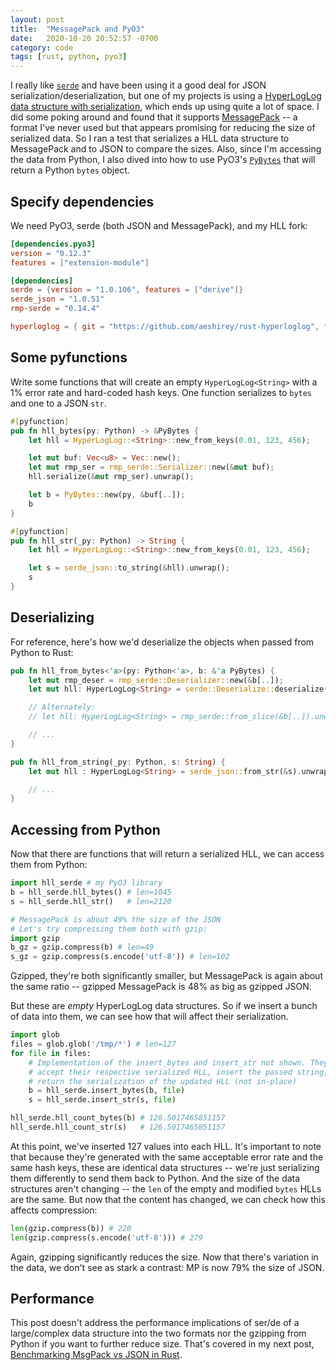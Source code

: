 ```yaml
---
layout: post
title:  "MessagePack and PyO3"
date:   2020-10-20 20:52:57 -0700
category: code
tags: [rust, python, pyo3]
---
```


I really like [`serde`](https://serde.rs/) and have been using it a good deal for JSON serialization/deserialization, but one of my projects is using a [HyperLogLog data structure with serialization](https://github.com/aeshirey/rust-hyperloglog/), which ends up using quite a lot of space. I did some poking around and found that it supports [MessagePack](https://msgpack.org/) -- a format I've never used but that appears promising for reducing the size of serialized data. So I ran a test that serializes a HLL data structure to MessagePack and to JSON to compare the sizes. Also, since I'm accessing the data from Python, I also dived into how to use PyO3's [`PyBytes`](https://github.com/PyO3/pyo3/blob/151af7a0b702febed4cd34669a0401942a413f83/src/types/bytes.rs#L18) that will return a Python `bytes` object.


## Specify dependencies
We need PyO3, serde (both JSON and MessagePack), and my HLL fork:

```toml
[dependencies.pyo3]
version = "0.12.3"
features = ["extension-module"]

[dependencies]
serde = {version = "1.0.106", features = ["derive"]}
serde_json = "1.0.51"
rmp-serde = "0.14.4"

hyperloglog = { git = "https://github.com/aeshirey/rust-hyperloglog", features = ["with_serde"] }
```

## Some pyfunctions
Write some functions that will create an empty `HyperLogLog<String>` with a 1% error rate and hard-coded hash keys. One function serializes to `bytes` and one to a JSON `str`.

```rust
#[pyfunction]
pub fn hll_bytes(py: Python) -> &PyBytes {
    let hll = HyperLogLog::<String>::new_from_keys(0.01, 123, 456);

    let mut buf: Vec<u8> = Vec::new();
    let mut rmp_ser = rmp_serde::Serializer::new(&mut buf);
    hll.serialize(&mut rmp_ser).unwrap();

    let b = PyBytes::new(py, &buf[..]);
    b
}

#[pyfunction]
pub fn hll_str(_py: Python) -> String {
    let hll = HyperLogLog::<String>::new_from_keys(0.01, 123, 456);

    let s = serde_json::to_string(&hll).unwrap();
    s
}
```

## Deserializing
For reference, here's how we'd deserialize the objects when passed from Python to Rust:
```rust
pub fn hll_from_bytes<'a>(py: Python<'a>, b: &'a PyBytes) {
    let mut rmp_deser = rmp_serde::Deserializer::new(&b[..]);
    let mut hll: HyperLogLog<String> = serde::Deserialize::deserialize(&mut rmp_deser).unwrap();

    // Alternately:
    // let hll: HyperLogLog<String> = rmp_serde::from_slice(&b[..]).unwrap();

    // ...
}

pub fn hll_from_string(_py: Python, s: String) {
    let mut hll : HyperLogLog<String> = serde_json::from_str(&s).unwrap();

    // ...
}
```

## Accessing from Python
Now that there are functions that will return a serialized HLL, we can access them from Python:
```python
import hll_serde # my PyO3 library
b = hll_serde.hll_bytes() # len=1045
s = hll_serde.hll_str()   # len=2120

# MessagePack is about 49% the size of the JSON
# Let's try compressing them both with gzip:
import gzip
b_gz = gzip.compress(b) # len=49
s_gz = gzip.compress(s.encode('utf-8')) # len=102
```

Gzipped, they're both significantly smaller, but MessagePack is again about the same ratio -- gzipped MessagePack is 48% as big as gzipped JSON.

But these are _empty_ HyperLogLog data structures. So if we insert a bunch of data into them, we can see how that will affect their serialization.

```python
import glob
files = glob.glob('/tmp/*') # len=127
for file in files:
    # Implementation of the insert_bytes and insert_str not shown. They just
    # accept their respective serialized HLL, insert the passed string, and
    # return the serialization of the updated HLL (not in-place)
    b = hll_serde.insert_bytes(b, file)
    s = hll_serde.insert_str(s, file)

hll_serde.hll_count_bytes(b) # 126.5017465851157
hll_serde.hll_count_str(s)   # 126.5017465851157
```

At this point, we've inserted 127 values into each HLL. It's important to note that because they're generated with the same acceptable error rate and the same hash keys, these are identical data structures -- we're just serializing them differently to send them back to Python. And the size of the data structures aren't changing -- the `len` of the empty and modified `bytes` HLLs are the same. But now that the content has changed, we can check how this affects compression:

```python
len(gzip.compress(b)) # 220
len(gzip.compress(s.encode('utf-8'))) # 279
```

Again, gzipping significantly reduces the size. Now that there's variation in the data, we don't see as stark a contrast: MP is now 79% the size of JSON.

## Performance
This post doesn't address the performance implications of ser/de of a large/complex data structure into the two formats nor the gzipping from Python if you want to further reduce size. That's covered in my next post, [Benchmarking MsgPack vs JSON in Rust](https://aeshirey.github.io/code/2020/11/25/benchmarkng-msgpack-vs-json-in-rust.html).